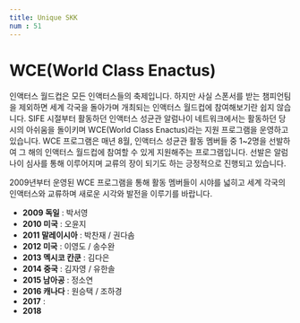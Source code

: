 ```yaml
---
title: Unique SKK
num : 51
---
```


# WCE(World Class Enactus)

인액터스 월드컵은 모든 인액터스들의 축제입니다. 하지만 사실 스폰서를 받는 챔피언팀을 제외하면
세계 각국을 돌아가며 개최되는 인액터스 월드컵에 참여해보기란 쉽지 않습니다. SIFE 시절부터 활동하던 인액터스 성균관 알럼나이 네트워크에서는
활동하던 당시의 아쉬움을 돌이키며 WCE(World Class Enactus)라는 지원 프로그램을 운영하고 있습니다.
WCE 프로그램은 매년 8월, 인액터스 성균관 활동 멤버들 중 1~2명을 선발하여 그 해의
인액터스 월드컵에 참여할 수 있게 지원해주는 프로그램입니다. 선발은 알럼나이 심사를 통해 이루어지며 교류의 장이 되기도 하는 긍정적으로 진행되고 있습니다.

2009년부터 운영된 WCE 프로그램을 통해 활동 멤버들이 시야를 넓히고 세계 각국의 인액터스와 교류하며
새로운 시각와 발전을 이루기를 바랍니다.

+ **2009 독일** : 박서영
+ **2010 미국** : 오윤지
+ **2011 말레이시아** : 박찬재 / 권다솜
+ **2012 미국** : 이영도 / 송수완
+ **2013 멕시코 칸쿤** : 김다은
+ **2014 중국** : 김자영 / 유한솔
+ **2015 남아공** : 정소연
+ **2016 캐나다** : 원승택 / 조하경
+ **2017** :
+ **2018**
